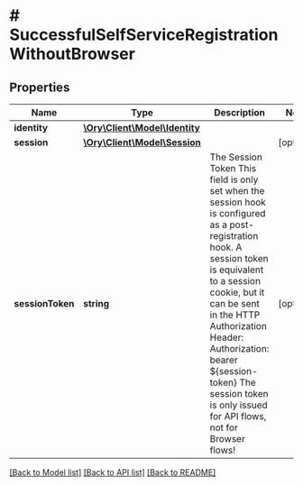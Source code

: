 # # SuccessfulSelfServiceRegistrationWithoutBrowser

## Properties

Name | Type | Description | Notes
------------ | ------------- | ------------- | -------------
**identity** | [**\Ory\Client\Model\Identity**](Identity.md) |  |
**session** | [**\Ory\Client\Model\Session**](Session.md) |  | [optional]
**sessionToken** | **string** | The Session Token  This field is only set when the session hook is configured as a post-registration hook.  A session token is equivalent to a session cookie, but it can be sent in the HTTP Authorization Header:  Authorization: bearer ${session-token}  The session token is only issued for API flows, not for Browser flows! | [optional]

[[Back to Model list]](../../README.md#models) [[Back to API list]](../../README.md#endpoints) [[Back to README]](../../README.md)
